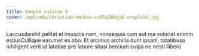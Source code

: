 ```yaml
---
title: Sample cuisine 4
cover: /uploads/christian-mackie-cc0Gg3BegjE-unsplash.jpg
---
```


Laccusdanihit pelitat el imusciis nam, nonsequia cum aut ma voloriat enimin estiusCullique earumet es abo. Et arcimus archilla dunt ipsam, totatibusa nihiligent verit ut latatiae pre labore sitasi bercium culpa ne nesti ilibero
